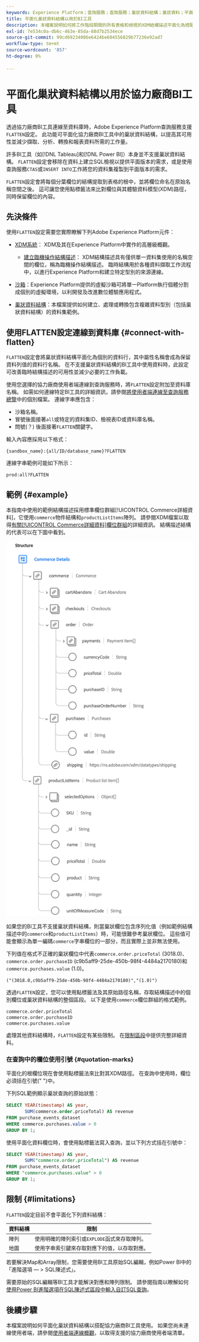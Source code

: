 ```yaml
---
keywords: Experience Platform；查詢服務；查詢服務；巢狀資料結構；巢狀資料；平面化；平面化巢狀資料；
title: 平面化巢狀資料結構以用於BI工具
description: 本檔案說明如何將工作階段期間的所有表格和檢視的XDM結構描述平面化為搭配查詢服務使用協力廠商BI工具。
exl-id: 7e534c0a-db6c-463e-85da-88d7b2534ece
source-git-commit: 99cd69234006e6424be604556829b77236e92ad7
workflow-type: tm+mt
source-wordcount: '857'
ht-degree: 0%

---
```


# 平面化巢狀資料結構以用於協力廠商BI工具

透過協力廠商BI工具連線至資料庫時，Adobe Experience Platform查詢服務支援`FLATTEN`設定。 此功能可平面化協力廠商BI工具中的巢狀資料結構，以提高其可用性並減少擷取、分析、轉換和報表資料所需的工作量。

許多BI工具（如[!DNL Tableau]和[!DNL Power BI]）本身並不支援巢狀資料結構。 `FLATTEN`設定會移除在資料上建立SQL檢視以提供平面版本的需求，或是使用查詢服務`CTAS`或`INSERT INTO`工作將您的資料集複製到平面版本的需求。

`FLATTEN`設定會將每個分葉欄位的結構提取到表格的根中，並將欄位命名在原始名稱空間之後。 這可讓您使用點標籤法來比對欄位與其體驗資料模型(XDM)路徑，同時保留欄位的內容。

## 先決條件

使用`FLATTEN`設定需要您實際瞭解下列Adobe Experience Platform元件：

* [XDM系統](../../xdm/home.md)： XDM及其在Experience Platform中實作的高層級概觀。

   * [建立臨機操作結構描述](../../xdm/tutorials/ad-hoc.md)： XDM結構描述具有僅供單一資料集使用的名稱空間的欄位，稱為臨機操作結構描述。 臨時結構用於各種資料擷取工作流程中，以進行Experience Platform和建立特定型別的來源連線。

* [沙箱](../../sandboxes/home.md)：Experience Platform提供的虛擬沙箱可將單一Platform執行個體分割成個別的虛擬環境，以利開發及改進數位體驗應用程式。

* [巢狀資料結構](./nested-data-structures.md)：本檔案提供如何建立、處理或轉換包含複雜資料型別（包括巢狀資料結構）的資料集範例。

## 使用FLATTEN設定連線到資料庫 {#connect-with-flatten}

`FLATTEN`設定會將巢狀資料結構平面化為個別的資料行，其中屬性名稱會成為保留資料列值的資料行名稱。 在不支援巢狀資料結構的BI工具中使用資料時，此設定可改善臨時結構描述的可用性並減少必要的工作負載。

使用您選擇的協力廠商使用者端連線到查詢服務時，將`FLATTEN`設定附加至資料庫名稱。 如需如何連線特定BI工具的詳細資訊，請參閱[將使用者端連線至查詢服務總覽](../clients/overview.md)中的個別檔案。 連線字串應包含：

* 沙箱名稱。
* 冒號後面接著`all`或特定的資料集ID、檢視表ID或資料庫名稱。
* 問號(？) 後面接著`FLATTEN`關鍵字。

輸入內容應採用以下格式：

```terminal
{sandbox_name}:{all/ID/database_name}?FLATTEN
```

連線字串範例可能如下所示：

```terminal
prod:all?FLATTEN
```

## 範例 {#example}

本指南中使用的範例結構描述採用標準欄位群組[!UICONTROL Commerce詳細資料]，它使用`commerce`物件結構和`productListItems`陣列。 請參閱XDM檔案以取得[有關[!UICONTROL Commerce詳細資料]欄位群組](../../xdm/field-groups/event/commerce-details.md)的詳細資訊。 結構描述結構的代表可以在下圖中看到。

![包含`commerce`和`productListItems`結構的Commerce詳細資料欄位群組的結構描述圖表。](../images/essential-concepts/commerce-details.png)

如果您的BI工具不支援巢狀資料結構，則當巢狀欄位包含序列化值（例如範例結構描述中的`commerce`和`productListItems`）時，可能很難參考巢狀欄位。 這些值可能會顯示為單一編碼`commerce`字串欄位的一部分，而且實際上並非無法使用。

下列值在格式不正確的巢狀欄位中代表`commerce.order.priceTotal` (3018.0)、`commerce.order.purchaseID` (c9b5aff9-25de-450b-98f4-4484a2170180)和`commerce.purchases.value` (1.0)。

```terminal
("(3018.0,c9b5aff9-25de-450b-98f4-4484a2170180)","(1.0)")
```

透過`FLATTEN`設定，您可以使用點標籤法及其原始路徑名稱，存取結構描述中的個別欄位或巢狀資料結構的整個區段。 以下是使用`commerce`欄位群組的格式範例。

```terminal
commerce.order.priceTotal
commerce.order.purchaseID
commerce.purchases.value
```

處理其他資料結構時，`FLATTEN`設定有某些限制。 在[限制區段](#limitations)中提供完整詳細資料。

### 在查詢中的欄位使用引號 {#quotation-marks}

平面化的根欄位現在會使用點標籤法來比對其XDM路徑。 在查詢中使用時，欄位必須括在引號(&quot; &quot;)中。

下列SQL範例顯示巢狀查詢的原始狀態：

```sql
SELECT YEAR(timestamp) AS year,
       SUM(commerce.order.priceTotal) AS revenue
FROM purchase_events_dataset
WHERE commerce.purchases.value > 0
GROUP BY 1;
```

使用平面化資料欄位時，會使用點標籤法寫入查詢，並以下列方式括在引號中：

```sql
SELECT YEAR(timestamp) AS year,
       SUM("commerce.order.priceTotal") AS revenue
FROM purchase_events_dataset
WHERE "commerce.purchases.value" > 0
GROUP BY 1;
```

## 限制 {#limitations}

`FLATTEN`設定目前不會平面化下列資料結構：

| 資料結構 | 限制 |
|---|---|
| 陣列 | 使用明確的陣列索引或`EXPLODE`函式來存取陣列。 |
| 地圖 | 使用字串索引鍵來存取對應下的值，以存取對應。 |

若要解決Map和Array限制，您需要使用BI工具原始SQL編輯，例如Power BI中的「進階選項 — > SQL陳述式」。

需要原始的SQL編輯等BI工具才能解決對應和陣列限制。 請參閱指南以瞭解如何[使用Power BI進階選項在SQL陳述式區段中輸入自訂SQL查詢](../clients/power-bi.md#import-tables-using-custom-sql)。

## 後續步驟

本檔案說明如何平面化巢狀資料結構以搭配協力廠商BI工具使用。 如果您尚未連線使用者端，請參閱[使用者端連線概觀](../clients/overview.md)，以取得支援的協力廠商使用者端清單。
